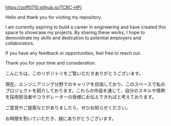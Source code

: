https://zoff0710.github.io/TCBC-HP/

Hello and thank you for visiting my repository.

I am currently aspiring to build a career in engineering and have created this space to showcase my projects. By sharing these works, I hope to demonstrate my skills and dedication to potential employers and collaborators. 

If you have any feedback or opportunities, feel free to reach out.

Thank you for your time and consideration.


こんにちは。このリポジトリをご覧いただきありがとうございます。

現在、エンジニアリング分野でのキャリアを目指しており、このスペースで私のプロジェクトを紹介しております。これらの作品を通じて、自分のスキルや情熱を採用担当者やコラボレーターの皆様にお伝えできればと考えております。

ご意見やご提案などがありましたら、ぜひお知らせください。

お時間を割いていただき、誠にありがとうございます。
